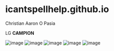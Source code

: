# icantspellhelp.github.io
Christian Aaron O Pasia

LG **CAMPION**

![image](https://user-images.githubusercontent.com/122416229/212215852-00765431-2610-472f-bf40-86a8c3718867.png)
![image](https://user-images.githubusercontent.com/122416229/212216179-a917e10c-767f-42e0-8565-3052c7a97c92.png)
![image](https://user-images.githubusercontent.com/122416229/212216200-c6f9c558-35bc-4d24-9103-ea54e6c2c5c5.png)
![image](https://user-images.githubusercontent.com/122416229/212216243-780806fe-ba96-48e7-adcc-016cdb1f3c1c.png)
![image](https://user-images.githubusercontent.com/122416229/212216284-69e2439f-fef2-408c-bea9-cdf5df8421d8.png)
